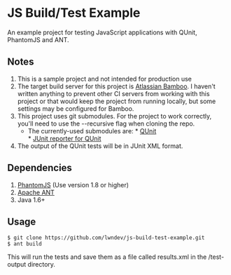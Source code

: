 JS Build/Test Example
===================

An example project for testing JavaScript applications with QUnit, PhantomJS and ANT.

## Notes

1. This is a sample project and not intended for production use
2. The target build server for this project is [Atlassian Bamboo](http://www.atlassian.com/software/bamboo/overview). I haven't written anything to prevent other CI servers from working with this project or that would keep the project from running locally, but some settings may be configured for Bamboo.
3. This project uses git submodules.  For the project to work correctly, you'll need to use the --recursive flag when cloning the repo.
    - The currently-used submodules are:
          * [QUnit](https://github.com/jquery/qunit.git)    
          * [JUnit reporter for QUnit](https://github.com/jquery/qunit-reporter-junit)
4. The output of the QUnit tests will be in JUnit XML format.

## Dependencies

1. [PhantomJS](http://phantomjs.org/download.html) (Use version 1.8 or higher)
2. [Apache ANT](http://ant.apache.org/bindownload.cgi)
3. Java 1.6+

## Usage

    $ git clone https://github.com/lwndev/js-build-test-example.git
    $ ant build

This will run the tests and save them as a file called results.xml in the /test-output directory.
